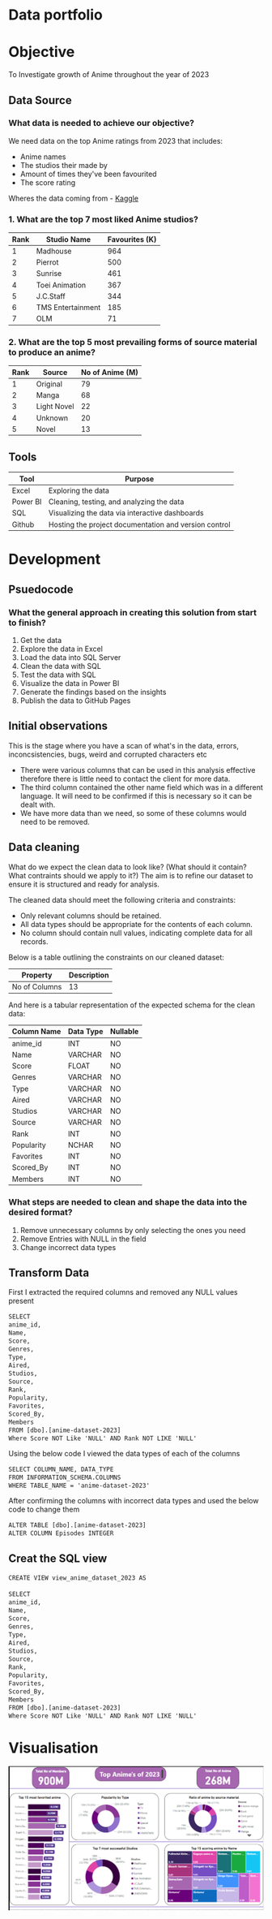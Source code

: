 # Data portfolio

# Objective

To Investigate growth of Anime throughout the year of 2023

## Data Source

### What data is needed to achieve our objective? 

We need data on the top Anime ratings from 2023 that includes: 

- Anime names
- The studios their made by
- Amount of times they've been favourited
- The score rating 

Wheres the data coming from - [Kaggle](https://www.kaggle.com/datasets/dbdmobile/myanimelist-dataset)


### 1. What are the top 7 most liked Anime studios?

| Rank | Studio Name          | Favourites (K) |
|------|----------------------|----------------|
| 1    | Madhouse             | 964            |
| 2    | Pierrot              | 500            |
| 3    | Sunrise              | 461            |
| 4    | Toei Animation       | 367            |
| 5    | J.C.Staff            | 344            |
| 6    | TMS Entertainment    | 185            |
| 7    | OLM                  | 71             |


### 2. What are the top 5 most prevailing forms of source material to produce an anime?

| Rank | Source               | No of Anime (M)|
|------|----------------------|----------------|
| 1    | Original             | 79             |
| 2    | Manga                | 68             |
| 3    | Light Novel          | 22             |
| 4    | Unknown              | 20             |
| 5    | Novel                | 13             |


## Tools

| Tool     | Purpose                                               |
|----------|-------------------------------------------------------|
| Excel    | Exploring the data                                    |
| Power BI | Cleaning, testing, and analyzing the data             |
| SQL      | Visualizing the data via interactive dashboards       |
| Github   | Hosting the project documentation and version control |

# Development

## Psuedocode

### What the general approach in creating this solution from start to finish?

1. Get the data
2. Explore the data in Excel
3. Load the data into SQL Server
4. Clean the data with SQL
5. Test the data with SQL
6. Visualize the data in Power BI
7. Generate the findings based on the insights
8. Publish the data to GitHub Pages

## Initial observations

This is the stage where you have a scan of what's in the data, errors, inconcsistencies, bugs, weird and corrupted characters etc

- There were various columns that can be used in this analysis effective therefore there is little need to contact the client for more data.
- The third column contained the other name field which was in a different language. It will need to be confirmed if this is necessary so it can be dealt with.
- We have more data than we need, so some of these columns would need to be removed.

## Data cleaning

What do we expect the clean data to look like? (What should it contain? What contraints should we apply to it?)
The aim is to refine our dataset to ensure it is structured and ready for analysis.

The cleaned data should meet the following criteria and constraints:

- Only relevant columns should be retained.
- All data types should be appropriate for the contents of each column.
- No column should contain null values, indicating complete data for all records.

Below is a table outlining the constraints on our cleaned dataset:

| Property     | Description |
|--------------|-------------|
|No of Columns | 13          |

And here is a tabular representation of the expected schema for the clean data:

| Column Name     | Data Type | Nullable |
|-----------------|-----------|----------|
| anime_id        | INT       | NO       | 
| Name            | VARCHAR   | NO       |
| Score           | FLOAT     | NO       |
| Genres          | VARCHAR   | NO       |
| Type            | VARCHAR   | NO       |
| Aired           | VARCHAR   | NO       |
| Studios         | VARCHAR   | NO       |
| Source          | VARCHAR   | NO       |
| Rank            | INT       | NO       | 
| Popularity      | NCHAR     | NO       | 
| Favorites       | INT       | NO       |
| Scored_By       | INT       | NO       |
| Members         | INT       | NO       |

### What steps are needed to clean and shape the data into the desired format?

1. Remove unnecessary columns by only selecting the ones you need
2. Remove Entries with NULL in the field
3. Change incorrect data types

## Transform Data

First I extracted the required columns and removed any NULL values present

```
SELECT
anime_id,
Name, 
Score,
Genres,
Type, 
Aired,
Studios,
Source,
Rank,
Popularity,
Favorites,
Scored_By,
Members
FROM [dbo].[anime-dataset-2023]
Where Score NOT Like 'NULL' AND Rank NOT LIKE 'NULL'

```

Using the below code I viewed the data types of each of the columns

```
SELECT COLUMN_NAME, DATA_TYPE
FROM INFORMATION_SCHEMA.COLUMNS
WHERE TABLE_NAME = 'anime-dataset-2023'

```

After confirming the columns with incorrect data types and used the below code to change them

```
ALTER TABLE [dbo].[anime-dataset-2023]
ALTER COLUMN Episodes INTEGER

```

## Creat the SQL view

```
CREATE VIEW view_anime_dataset_2023 AS

SELECT
anime_id,
Name, 
Score,
Genres,
Type, 
Aired,
Studios,
Source,
Rank,
Popularity,
Favorites,
Scored_By,
Members
FROM [dbo].[anime-dataset-2023]
Where Score NOT Like 'NULL' AND Rank NOT LIKE 'NULL'

```

# Visualisation

![Anime Dashboard](https://github.com/Stephen-I/Stephen-I.github.io/blob/main/Assets/Images/Anime%20dashboard.png)
